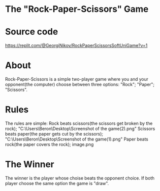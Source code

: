 # The "Rock-Paper-Scissors" Game

# Source code
https://replit.com/@GeorgiNikov/RockPaperScissorsSoftUniGame?v=1
# About
Rock-Paper-Scissors is a simple two-player game where you and your opponent(the computer) choose between three options: "Rock"; "Paper"; "Scissors".
# Rules
The rules are simple:
Rock beats scissors(the scissors get broken by the rock);
"C:\Users\Beron\Desktop\Screenshot of the game(2).png"
Scissors beats paper(the paper gets cut by the scissors);
"C:\Users\Beron\Desktop\Screenshot of the game(1).png"
Paper beats rock(the paper covers the rock);
image.png
# The Winner
The winner is the player whose choise beats the opponent choice.
If both player choose the same option the game is "draw".




